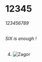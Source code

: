 # 12345

###### 123456789

###### SIX is enough !

4. ![Zagor](https://encrypted-tbn0.gstatic.com/images?q=tbn:ANd9GcTcyOfnjftigsgoaVNFlfmTesjpvRvmBjToOthM0qCstw&s)






